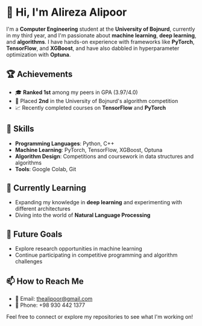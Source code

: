 # 👋 Hi, I'm Alireza Alipoor

I'm a **Computer Engineering** student at the **University of Bojnurd**, currently in my third year, and I'm passionate about **machine learning**, **deep learning**, and **algorithms**. I have hands-on experience with frameworks like **PyTorch**, **TensorFlow**, and **XGBoost**, and have also dabbled in hyperparameter optimization with **Optuna**.

## 🏆 Achievements
- 🎓 **Ranked 1st** among my peers in GPA (3.97/4.0)
- 🥈 Placed **2nd** in the University of Bojnurd's algorithm competition
- 📈 Recently completed courses on **TensorFlow** and **PyTorch**

## 🔧 Skills
- **Programming Languages**: Python, C++
- **Machine Learning**: PyTorch, TensorFlow, XGBoost, Optuna
- **Algorithm Design**: Competitions and coursework in data structures and algorithms
- **Tools**: Google Colab, Git

## 🌱 Currently Learning
- Expanding my knowledge in **deep learning** and experimenting with different architectures
- Diving into the world of **Natural Language Processing**

## 🚀 Future Goals
- Explore research opportunities in machine learning
- Continue participating in competitive programming and algorithm challenges

## 📫 How to Reach Me
- 📧 Email: thealipoor@gmail.com
- 📱 Phone: +98 930 442 1377

Feel free to connect or explore my repositories to see what I'm working on!


<!---
Alireza-Alipoor/Alireza-Alipoor is a ✨ special ✨ repository because its `README.md` (this file) appears on your GitHub profile.
You can click the Preview link to take a look at your changes.
--->
